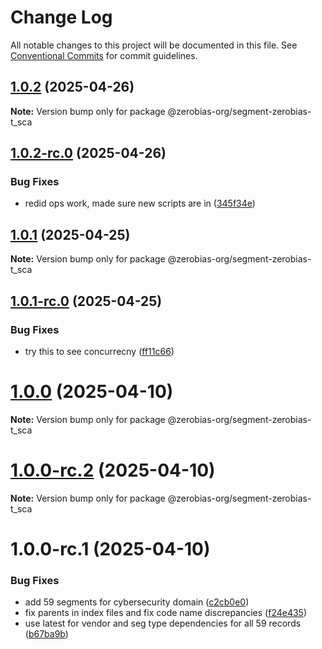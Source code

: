 # Change Log

All notable changes to this project will be documented in this file.
See [Conventional Commits](https://conventionalcommits.org) for commit guidelines.

## [1.0.2](https://github.com/zerobias-org/segment/compare/@zerobias-org/segment-zerobias-t_sca@1.0.2-rc.0...@zerobias-org/segment-zerobias-t_sca@1.0.2) (2025-04-26)

**Note:** Version bump only for package @zerobias-org/segment-zerobias-t_sca





## [1.0.2-rc.0](https://github.com/zerobias-org/segment/compare/@zerobias-org/segment-zerobias-t_sca@1.0.1...@zerobias-org/segment-zerobias-t_sca@1.0.2-rc.0) (2025-04-26)


### Bug Fixes

* redid ops work, made sure new scripts are in ([345f34e](https://github.com/zerobias-org/segment/commit/345f34ec926029dc141943b3e321676adb4a2888))





## [1.0.1](https://github.com/zerobias-org/segment/compare/@zerobias-org/segment-zerobias-t_sca@1.0.1-rc.0...@zerobias-org/segment-zerobias-t_sca@1.0.1) (2025-04-25)

**Note:** Version bump only for package @zerobias-org/segment-zerobias-t_sca





## [1.0.1-rc.0](https://github.com/zerobias-org/segment/compare/@zerobias-org/segment-zerobias-t_sca@1.0.0...@zerobias-org/segment-zerobias-t_sca@1.0.1-rc.0) (2025-04-25)


### Bug Fixes

* try this to see concurrecny ([ff11c66](https://github.com/zerobias-org/segment/commit/ff11c66d67cb9f185098fd640d4139178d29ae22))





# [1.0.0](https://github.com/zerobias-org/segment/compare/@zerobias-org/segment-zerobias-t_sca@1.0.0-rc.2...@zerobias-org/segment-zerobias-t_sca@1.0.0) (2025-04-10)

**Note:** Version bump only for package @zerobias-org/segment-zerobias-t_sca





# [1.0.0-rc.2](https://github.com/zerobias-org/segment/compare/@zerobias-org/segment-zerobias-t_sca@1.0.0-rc.1...@zerobias-org/segment-zerobias-t_sca@1.0.0-rc.2) (2025-04-10)

**Note:** Version bump only for package @zerobias-org/segment-zerobias-t_sca





# 1.0.0-rc.1 (2025-04-10)


### Bug Fixes

* add 59 segments for cybersecurity domain ([c2cb0e0](https://github.com/zerobias-org/segment/commit/c2cb0e0c1f1eabb51d7f5a6ae6db98c1516fcdbe))
* fix parents in index files and fix code name discrepancies ([f24e435](https://github.com/zerobias-org/segment/commit/f24e4352453caaa05074cc6bb66ee8ed21a4f11d))
* use latest for vendor and seg type dependencies for all 59 records ([b67ba9b](https://github.com/zerobias-org/segment/commit/b67ba9bed7a90fad3b084161ebc603b5b35214b8))
